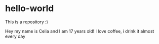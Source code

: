# hello-world
This is a repository :)

Hey my name is Celia and I am 17 years old!
I love coffee, i drink it almost every day
